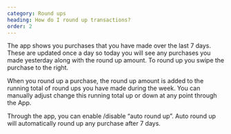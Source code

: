 ```yaml
---
category: Round ups
heading: How do I round up transactions?
order: 2
---
```


The app shows you purchases that you have made over the last 7 days. These are updated once a day so today you will see any purchases you made yesterday along with the round up amount. To round up you swipe the purchase to the right.

When you round up a purchase, the round up amount is added to the running total of round ups you have made during the week. You can manually adjust change this running total up or down at any point through the App.

Through the app, you can enable /disable “auto round up”. Auto round up will automatically round up any purchase after 7 days.